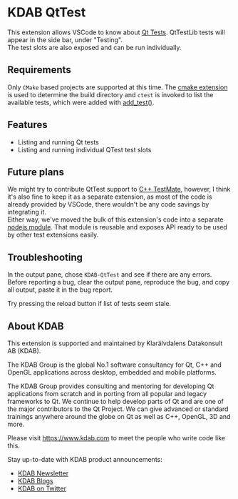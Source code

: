 # KDAB QtTest

This extension allows VSCode to know about [Qt Tests](https://doc.qt.io/qt-6/qtest-overview.html). QtTestLib tests will appear in the side bar, under "Testing".<br>
The test slots are also exposed and can be run individually.

## Requirements

Only `CMake` based projects are supported at this time. The [cmake extension](https://marketplace.visualstudio.com/items?itemName=ms-vscode.cmake-tools) is used to determine
the build directory and `ctest` is invoked to list the available tests, which were added with [add_test()](https://cmake.org/cmake/help/latest/command/add_test.html).

## Features
- Listing and running Qt tests
- Listing and running individual QTest test slots

## Future plans

We might try to contribute QtTest support to [C++ TestMate](https://marketplace.visualstudio.com/items?itemName=matepek.vscode-catch2-test-adapter), however, I think it's also fine to keep it as a separate extension, as most of the code is already provided by VSCode, there wouldn't be any code savings by integrating it.
<br>
Either way, we've moved the bulk of this extension's code into a separate [nodejs module](https://www.npmjs.com/package/@iamsergio/qttest-utils). That module is reusable and exposes API ready to be used by other test extensions easily.

## Troubleshooting

In the output pane, chose `KDAB-QtTest` and see if there are any errors.<br>
Before reporting a bug, clear the output pane, reproduce the bug, and copy all output, paste it in the bug report.

Try pressing the reload button if list of tests seem stale.

## About KDAB

This extension is supported and maintained by Klarälvdalens Datakonsult AB (KDAB).

The KDAB Group is the global No.1 software consultancy for Qt, C++ and
OpenGL applications across desktop, embedded and mobile platforms.

The KDAB Group provides consulting and mentoring for developing Qt applications
from scratch and in porting from all popular and legacy frameworks to Qt.
We continue to help develop parts of Qt and are one of the major contributors
to the Qt Project. We can give advanced or standard trainings anywhere
around the globe on Qt as well as C++, OpenGL, 3D and more.

Please visit <https://www.kdab.com> to meet the people who write code like this.

Stay up-to-date with KDAB product announcements:

- [KDAB Newsletter](https://news.kdab.com)
- [KDAB Blogs](https://www.kdab.com/category/blogs)
- [KDAB on Twitter](https://twitter.com/KDABQt)
